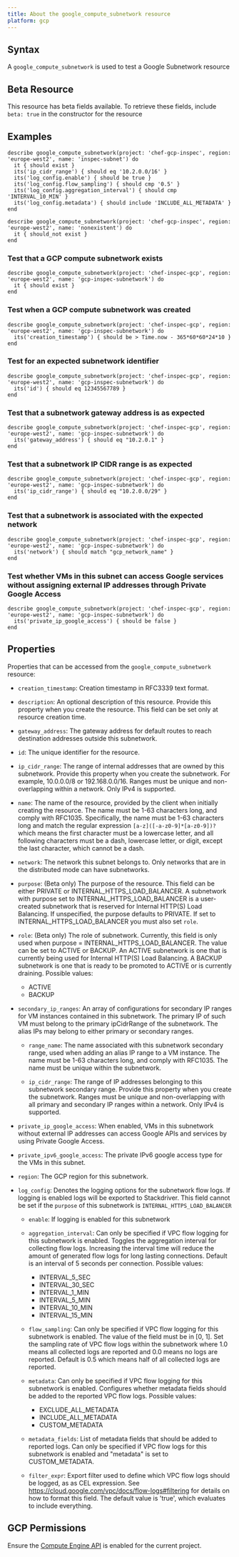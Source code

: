 ```yaml
---
title: About the google_compute_subnetwork resource
platform: gcp
---
```


## Syntax
A `google_compute_subnetwork` is used to test a Google Subnetwork resource


## Beta Resource
This resource has beta fields available. To retrieve these fields, include `beta: true` in the constructor for the resource

## Examples
```
describe google_compute_subnetwork(project: 'chef-gcp-inspec', region: 'europe-west2', name: 'inspec-subnet') do
  it { should exist }
  its('ip_cidr_range') { should eq '10.2.0.0/16' }
  its('log_config.enable') { should be true }
  its('log_config.flow_sampling') { should cmp '0.5' }
  its('log_config.aggregation_interval') { should cmp 'INTERVAL_10_MIN' }
  its('log_config.metadata') { should include 'INCLUDE_ALL_METADATA' }
end

describe google_compute_subnetwork(project: 'chef-gcp-inspec', region: 'europe-west2', name: 'nonexistent') do
  it { should_not exist }
end
```

### Test that a GCP compute subnetwork exists

    describe google_compute_subnetwork(project: 'chef-inspec-gcp', region: 'europe-west2', name: 'gcp-inspec-subnetwork') do
      it { should exist }
    end

### Test when a GCP compute subnetwork was created

    describe google_compute_subnetwork(project: 'chef-inspec-gcp', region: 'europe-west2', name: 'gcp-inspec-subnetwork') do
      its('creation_timestamp') { should be > Time.now - 365*60*60*24*10 }
    end

### Test for an expected subnetwork identifier 

    describe google_compute_subnetwork(project: 'chef-inspec-gcp', region: 'europe-west2', name: 'gcp-inspec-subnetwork') do
      its('id') { should eq 12345567789 }
    end    

### Test that a subnetwork gateway address is as expected

    describe google_compute_subnetwork(project: 'chef-inspec-gcp', region: 'europe-west2', name: 'gcp-inspec-subnetwork') do
      its('gateway_address') { should eq "10.2.0.1" }
    end  

### Test that a subnetwork IP CIDR range is as expected

    describe google_compute_subnetwork(project: 'chef-inspec-gcp', region: 'europe-west2', name: 'gcp-inspec-subnetwork') do
      its('ip_cidr_range') { should eq "10.2.0.0/29" }
    end  

### Test that a subnetwork is associated with the expected network

    describe google_compute_subnetwork(project: 'chef-inspec-gcp', region: 'europe-west2', name: 'gcp-inspec-subnetwork') do
      its('network') { should match "gcp_network_name" }
    end  

### Test whether VMs in this subnet can access Google services without assigning external IP addresses through Private Google Access

    describe google_compute_subnetwork(project: 'chef-inspec-gcp', region: 'europe-west2', name: 'gcp-inspec-subnetwork') do
      its('private_ip_google_access') { should be false }
    end

## Properties
Properties that can be accessed from the `google_compute_subnetwork` resource:


  * `creation_timestamp`: Creation timestamp in RFC3339 text format.

  * `description`: An optional description of this resource. Provide this property when you create the resource. This field can be set only at resource creation time.

  * `gateway_address`: The gateway address for default routes to reach destination addresses outside this subnetwork.

  * `id`: The unique identifier for the resource.

  * `ip_cidr_range`: The range of internal addresses that are owned by this subnetwork. Provide this property when you create the subnetwork. For example, 10.0.0.0/8 or 192.168.0.0/16. Ranges must be unique and non-overlapping within a network. Only IPv4 is supported.

  * `name`: The name of the resource, provided by the client when initially creating the resource. The name must be 1-63 characters long, and comply with RFC1035. Specifically, the name must be 1-63 characters long and match the regular expression `[a-z]([-a-z0-9]*[a-z0-9])?` which means the first character must be a lowercase letter, and all following characters must be a dash, lowercase letter, or digit, except the last character, which cannot be a dash.

  * `network`: The network this subnet belongs to. Only networks that are in the distributed mode can have subnetworks.

  * `purpose`: (Beta only) The purpose of the resource. This field can be either PRIVATE or INTERNAL_HTTPS_LOAD_BALANCER. A subnetwork with purpose set to INTERNAL_HTTPS_LOAD_BALANCER is a user-created subnetwork that is reserved for Internal HTTP(S) Load Balancing. If unspecified, the purpose defaults to PRIVATE.  If set to INTERNAL_HTTPS_LOAD_BALANCER you must also set `role`.

  * `role`: (Beta only) The role of subnetwork. Currently, this field is only used when purpose = INTERNAL_HTTPS_LOAD_BALANCER. The value can be set to ACTIVE or BACKUP. An ACTIVE subnetwork is one that is currently being used for Internal HTTP(S) Load Balancing. A BACKUP subnetwork is one that is ready to be promoted to ACTIVE or is currently draining.
  Possible values:
    * ACTIVE
    * BACKUP

  * `secondary_ip_ranges`: An array of configurations for secondary IP ranges for VM instances contained in this subnetwork. The primary IP of such VM must belong to the primary ipCidrRange of the subnetwork. The alias IPs may belong to either primary or secondary ranges.

    * `range_name`: The name associated with this subnetwork secondary range, used when adding an alias IP range to a VM instance. The name must be 1-63 characters long, and comply with RFC1035. The name must be unique within the subnetwork.

    * `ip_cidr_range`: The range of IP addresses belonging to this subnetwork secondary range. Provide this property when you create the subnetwork. Ranges must be unique and non-overlapping with all primary and secondary IP ranges within a network. Only IPv4 is supported.

  * `private_ip_google_access`: When enabled, VMs in this subnetwork without external IP addresses can access Google APIs and services by using Private Google Access.

  * `private_ipv6_google_access`: The private IPv6 google access type for the VMs in this subnet.

  * `region`: The GCP region for this subnetwork.

  * `log_config`: Denotes the logging options for the subnetwork flow logs. If logging is enabled logs will be exported to Stackdriver. This field cannot be set if the `purpose` of this subnetwork is `INTERNAL_HTTPS_LOAD_BALANCER`

    * `enable`: If logging is enabled for this subnetwork

    * `aggregation_interval`: Can only be specified if VPC flow logging for this subnetwork is enabled. Toggles the aggregation interval for collecting flow logs. Increasing the interval time will reduce the amount of generated flow logs for long lasting connections. Default is an interval of 5 seconds per connection.
    Possible values:
      * INTERVAL_5_SEC
      * INTERVAL_30_SEC
      * INTERVAL_1_MIN
      * INTERVAL_5_MIN
      * INTERVAL_10_MIN
      * INTERVAL_15_MIN

    * `flow_sampling`: Can only be specified if VPC flow logging for this subnetwork is enabled. The value of the field must be in [0, 1]. Set the sampling rate of VPC flow logs within the subnetwork where 1.0 means all collected logs are reported and 0.0 means no logs are reported. Default is 0.5 which means half of all collected logs are reported.

    * `metadata`: Can only be specified if VPC flow logging for this subnetwork is enabled. Configures whether metadata fields should be added to the reported VPC flow logs.
    Possible values:
      * EXCLUDE_ALL_METADATA
      * INCLUDE_ALL_METADATA
      * CUSTOM_METADATA

    * `metadata_fields`: List of metadata fields that should be added to reported logs. Can only be specified if VPC flow logs for this subnetwork is enabled and "metadata" is set to CUSTOM_METADATA.

    * `filter_expr`: Export filter used to define which VPC flow logs should be logged, as as CEL expression. See https://cloud.google.com/vpc/docs/flow-logs#filtering for details on how to format this field. The default value is 'true', which evaluates to include everything.


## GCP Permissions

Ensure the [Compute Engine API](https://console.cloud.google.com/apis/library/compute.googleapis.com/) is enabled for the current project.
